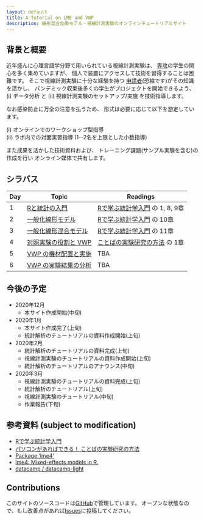 ```yaml
---
layout: default
title: A Tutorial on LME and VWP
description: 線形混合効果モデル・視線計測実験のオンラインチュートリアルサイト
---
```


## 背景と概要

近年盛んに⼼理⾔語学分野で⽤いられている視線計測実験は、
[専攻](http://gamp.c.u-tokyo.ac.jp/)の学⽣の関⼼を多く集めていますが、
個⼈で装置にアクセスして技術を習得することは困難です。
そこで視線計測実験に⼗分な経験を持つ
[申請者](https://github.com/kishiyamat)(恐縮です)がその知識を活かし、
パンデミック収束後多くの学⽣がプロジェクトを開始できるよう、
(i) データ分析 と
(ii) 視線計測実験のセットアップ/実施
を技術指導します。

なお感染防⽌に万全の注意を払うため、
形式は必要に応じて以下を想定しています。

(i) オンラインでのワークショップ型指導  
(ii) ラボ内での対⾯実習指導 (1--2名を上限とした⼩数指導)

また成果を活かした技術資料および、
トレーニング課題(サンプル実験を含む)の作成を⾏い
オンライン媒体で共有します。

<!--
150,000で50,000で4週と考えると12週分のコマになる。
1. 授業をする　
1. 動画として残す
1. ハンズオンは code camp
-->

## シラバス

| Day  | Topic                          | Readings                                  |
|------|--------------------------------|-------------------------------------------|
| 1    | [Rと統計の入門       ][day-1] | [Rで学ぶ統計学入門][yellow] の 1, 8, 9章 |
| 2    | [一般化線形モデル    ][day-2] | [Rで学ぶ統計学入門][yellow] の 10章       |
| 3    | [一般化線形混合モデル][day-3] | [Rで学ぶ統計学入門][yellow] の 11章       |
| 4    | [対照実験の役割と VWP][day-4] | [ことばの実験研究の方法][nakatani] の 1章 |
| 5    | [VWP の機材配置と実施][day-5] | TBA                                       |
| 6    | [VWP の実験結果の分析][day-1] | TBA                                       |

[yellow]: http://www.tkd-pbl.com/book/b279683.html
[nakatani]: http://www.hituzi.co.jp/hituzibooks/ISBN978-4-89476-964-9.htm
[day-1]: ./1.html
[day-2]: ./2.html
[day-3]: ./3.html
[day-4]: ./4.html
[day-5]: ./5.html
[day-6]: ./6.html

## 今後の予定

* 2020年12月
  * 本サイト作成開始(中旬)
* 2020年1月
  * 本サイト作成完了(上旬)
  * 統計解析のチュートリアルの資料作成開始(上旬)
* 2020年2月
  * 統計解析のチュートリアルの資料完成(上旬)
  * 視線計測実験のチュートリアルの資料作成開始(上旬)
  * 統計解析のチュートリアルのアナウンス(中旬)
* 2020年3月
  * 視線計測実験のチュートリアルの資料完成(上旬)
  * 統計解析のチュートリアル(上旬)
  * 視線計測実験のチュートリアル(中旬)
  * 作業報告(下旬)

## 参考資料 (subject to modification)

- [Rで学ぶ統計学入門](http://www.tkd-pbl.com/book/b279683.html)
- [パソコンがあればできる！ ことばの実験研究の方法](http://www.hituzi.co.jp/hituzibooks/ISBN978-4-89476-964-9.htm)
- [Package ‘lme4’](https://cran.r-project.org/web/packages/lme4/lme4.pdf)
- [lme4: Mixed-effects models in R.](https://www.r-project.org/nosvn/pandoc/lme4.html)
- [datacamp / datacamp-light](https://github.com/datacamp/datacamp-light)


## Contributions

このサイトのソースコードは[GitHub][home]で管理しています。
オープンな状態なので、もし改善点があれば[Issues][issues]に投稿してください。

[home]: https://github.com/kishiyamat/tutorial-lme-vwp/tree/gh-pages
[issues]: https://github.com/kishiyamat/tutorial-lme-vwp/issues

<!---
### Misc.

Your Pages site will use the layout and styles from the Jekyll theme you have selected in your [repository settings](https://github.com/kishiyamat/tutorial-lme-vwp/settings). The name of this theme is saved in the Jekyll `_config.yml` configuration file.

### Support or Contact

Having trouble with Pages? Check out our [documentation](https://docs.github.com/categories/github-pages-basics/) or [contact support](https://github.com/contact) and we’ll help you sort it out.
-->
